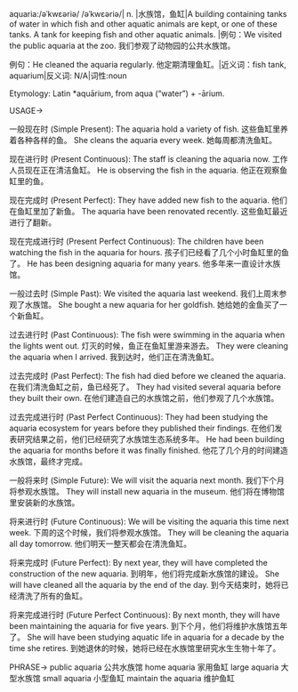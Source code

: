 aquaria:/əˈkwɛəriə/ /əˈkwɛəriə/| n. |水族馆，鱼缸|A building containing tanks of water in which fish and other aquatic animals are kept, or one of these tanks.  A tank for keeping fish and other aquatic animals. |例句：We visited the public aquaria at the zoo. 我们参观了动物园的公共水族馆。

例句：He cleaned the aquaria regularly. 他定期清理鱼缸。|近义词：fish tank, aquarium|反义词: N/A|词性:noun

Etymology: Latin *aquārium, from aqua (“water”) + -ārium.

USAGE->

一般现在时 (Simple Present):
The aquaria hold a variety of fish.  这些鱼缸里养着各种各样的鱼。
She cleans the aquaria every week. 她每周都清洗鱼缸。


现在进行时 (Present Continuous):
The staff is cleaning the aquaria now.  工作人员现在正在清洁鱼缸。
He is observing the fish in the aquaria. 他正在观察鱼缸里的鱼。


现在完成时 (Present Perfect):
They have added new fish to the aquaria.  他们在鱼缸里加了新鱼。
The aquaria have been renovated recently.  这些鱼缸最近进行了翻新。


现在完成进行时 (Present Perfect Continuous):
The children have been watching the fish in the aquaria for hours.  孩子们已经看了几个小时鱼缸里的鱼了。
He has been designing aquaria for many years. 他多年来一直设计水族馆。


一般过去时 (Simple Past):
We visited the aquaria last weekend.  我们上周末参观了水族馆。
She bought a new aquaria for her goldfish. 她给她的金鱼买了一个新鱼缸。


过去进行时 (Past Continuous):
The fish were swimming in the aquaria when the lights went out.  灯灭的时候，鱼正在鱼缸里游来游去。
They were cleaning the aquaria when I arrived.  我到达时，他们正在清洗鱼缸。


过去完成时 (Past Perfect):
The fish had died before we cleaned the aquaria.  在我们清洗鱼缸之前，鱼已经死了。
They had visited several aquaria before they built their own.  在他们建造自己的水族馆之前，他们参观了几个水族馆。


过去完成进行时 (Past Perfect Continuous):
They had been studying the aquaria ecosystem for years before they published their findings.  在他们发表研究结果之前，他们已经研究了水族馆生态系统多年。
He had been building the aquaria for months before it was finally finished.  他花了几个月的时间建造水族馆，最终才完成。


一般将来时 (Simple Future):
We will visit the aquaria next month.  我们下个月将参观水族馆。
They will install new aquaria in the museum.  他们将在博物馆里安装新的水族馆。


将来进行时 (Future Continuous):
We will be visiting the aquaria this time next week.  下周的这个时候，我们将参观水族馆。
They will be cleaning the aquaria all day tomorrow.  他们明天一整天都会在清洗鱼缸。


将来完成时 (Future Perfect):
By next year, they will have completed the construction of the new aquaria.  到明年，他们将完成新水族馆的建设。
She will have cleaned all the aquaria by the end of the day.  到今天结束时，她将已经清洗了所有的鱼缸。


将来完成进行时 (Future Perfect Continuous):
By next month, they will have been maintaining the aquaria for five years.  到下个月，他们将维护水族馆五年了。
She will have been studying aquatic life in aquaria for a decade by the time she retires.  到她退休的时候，她将已经在水族馆里研究水生生物十年了。




PHRASE->
public aquaria 公共水族馆
home aquaria 家用鱼缸
large aquaria 大型水族馆
small aquaria 小型鱼缸
maintain the aquaria 维护鱼缸
